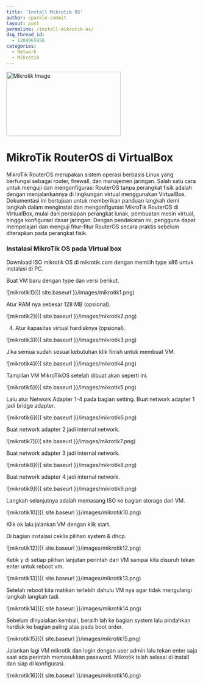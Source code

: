 ```yaml
---
title: 'Install Mikrotik OS'
author: sparkle-commit
layout: post
permalink: /install-mikrotik-os/
dsq_thread_id:
  - 1204965956
categories:
  - Network
  - Mikrotik
---
```


<img src="{{ site.baseurl }}/images/mikrotik0.jpg" width="300" height="168" alt="Mikrotik Image">

<!--more-->
# MikroTik RouterOS di VirtualBox

MikroTik RouterOS merupakan sistem operasi berbasis Linux yang berfungsi sebagai router, firewall, dan manajemen jaringan. Salah satu cara untuk menguji dan mengonfigurasi RouterOS tanpa perangkat fisik adalah dengan menjalankannya di lingkungan virtual menggunakan VirtualBox. Dokumentasi ini bertujuan untuk memberikan panduan langkah demi langkah dalam menginstal dan mengonfigurasi MikroTik RouterOS di VirtualBox, mulai dari persiapan perangkat lunak, pembuatan mesin virtual, hingga konfigurasi dasar jaringan. Dengan pendekatan ini, pengguna dapat mempelajari dan menguji fitur-fitur RouterOS secara praktis sebelum diterapkan pada perangkat fisik.

### Instalasi MikroTik OS pada Virtual box 

 Download ISO mikrotik OS di mikrotik.com dengan memilih type x86 untuk instalasi di PC.

 Buat VM baru dengan type dan versi berikut.

![mikrotik1]({{ site.baseurl }}/images/mikrotik1.png)

 Atur RAM nya sebesar 128 MB (opsional).

![mikrotik2]({{ site.baseurl }}/images/mikrotik2.png)

4. Atur kapasitas virtual hardisknya (opsional).

![mikrotik3]({{ site.baseurl }}/images/mikrotik3.png)

Jika semua sudah sesuai kebutuhan klik finish untuk membuat VM.

![mikrotik4]({{ site.baseurl }}/images/mikrotik4.png)

Tampilan VM MikroTikOS setelah dibuat akan seperti ini.

![mikrotik5]({{ site.baseurl }}/images/mikrotik5.png)

Lalu atur Network Adapter 1-4 pada bagian setting. Buat network adapter 1 jadi bridge adapter.

![mikrotik6]({{ site.baseurl }}/images/mikrotik6.png)

Buat network adapter 2 jadi internal network.

![mikrotik7]({{ site.baseurl }}/images/mikrotik7.png)

Buat network adapter 3 jadi internal network.

![mikrotik8]({{ site.baseurl }}/images/mikrotik8.png)

Buat network adapter 4 jadi internal network.

![mikrotik9]({{ site.baseurl }}/images/mikrotik9.png)

Langkah selanjutnya adalah memasang ISO ke bagian storage dari VM.

![mikrotik10]({{ site.baseurl }}/images/mikrotik10.png)

Klik ok lalu jalankan VM dengan klik start.

Di bagian instalasi ceklis pilihan system & dhcp.

![mikrotik12]({{ site.baseurl }}/images/mikrotik12.png)

Ketik y di setiap pilihan lanjutan perintah dari VM sampai kita disuruh tekan enter untuk reboot vm.

![mikrotik13]({{ site.baseurl }}/images/mikrotik13.png)

Setelah reboot kita matikan terlebih dahulu VM nya agar tidak mengulangi langkah langkah tadi.

![mikrotik14]({{ site.baseurl }}/images/mikrotik14.png)

Sebelum dinyalakan kembali, beralih lah ke bagian system lalu pindahkan hardisk ke bagian paling atas pada boot order.

![mikrotik15]({{ site.baseurl }}/images/mikrotik15.png)

Jalankan lagi VM mikrotik dan login dengan user admin lalu tekan enter saja saat ada perintah memasukkan password. Mikrotik telah selesai di install dan siap di konfigurasi. 

![mikrotik16]({{ site.baseurl }}/images/mikrotik16.png)

